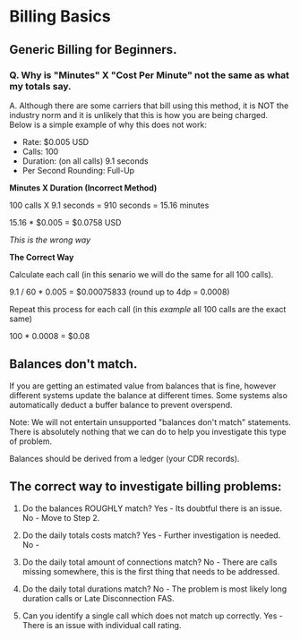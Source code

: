 # Billing Basics

## Generic Billing for Beginners.

### Q. Why is "Minutes" X "Cost Per Minute" not the same as what my totals say.

A. Although there are some carriers that bill using this method, it is NOT the industry norm and it is unlikely that this is how you are being charged. Below is a simple example of why this does not work:

* Rate: $0.005 USD
* Calls: 100
* Duration: (on all calls) 9.1 seconds
* Per Second Rounding: Full-Up

**Minutes X Duration (Incorrect Method)**

100 calls X 9.1 seconds = 910 seconds = 15.16 minutes

15.16 * $0.005 = $0.0758 USD

*This is the wrong way*

**The Correct Way**

Calculate each call (in this senario we will do the same for all 100 calls).

9.1 / 60 * 0.005 =  $0.00075833 (round up to 4dp = 0.0008)

Repeat this process for each call (in this *example* all 100 calls are the exact same)

100 * 0.0008 = $0.08

## Balances don't match.

If you are getting an estimated value from balances that is fine, however different systems update the balance at different times. Some systems also automatically deduct a buffer balance to prevent overspend.

Note: We will not entertain unsupported "balances don't match" statements. There is absolutely nothing that we can do to help you investigate this type of problem.

Balances should be derived from a ledger (your CDR records).

## The correct way to investigate billing problems:

1. Do the balances ROUGHLY match?
Yes - Its doubtful there is an issue.
No - Move to Step 2.
2. Do the daily totals costs match?
Yes - Further investigation is needed.
No - 

3. Do the daily total amount of connections match?
No - There are calls missing somewhere, this is the first thing that needs to be addressed.

4. Do the daily total durations match?
No - The problem is most likely long duration calls or Late Disconnection FAS.

5. Can you identify a single call which does not match up correctly.
Yes - There is an issue with individual call rating.


